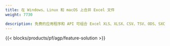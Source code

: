 ```yaml
---
title: 在 Windows、Linux 和 macOS 上合并 Excel 文件 
weight: 7730

description: 免费的应用程序和 API 可组合 Excel XLS、XLSX、CSV、TSV、ODS、SXC 和 FODS 文件
---
```

{{< blocks/products/pf/agp/feature-solution >}} 

